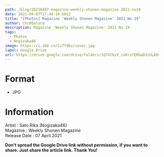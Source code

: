 ```yaml
---
path: /blog/20210407-magazine-weekly-shonen-magazine-2021-no19
date: 2021-04-07T17:44:16.601Z
title: "[Photos] Magazine 'Weekly Shonen Magazine' 2021 No.19"
author: Chr0balord
description: Magazine 'Weekly Shonen Magazine' 2021 No.19
tags:
  - Photos
  - Nogizaka46
image: https://i.ibb.co/Cs7Y9bv/cover.jpg
label: Google Drive
url: https://drive.google.com/drive/folders/1Q7GtbzV_cuKrsYERGaD3iULAOvaCRvyF?usp=sharing
---
```

# Format

* JPG

# Information

Artist : Sato Rika (Nogizaka46)\
Magazine : Weekly Shonen Magazine\
Release Date : 07 April 2021

**Don't spread the Google Drive link without permission, if you want to share. Just share the article link. Thank You!**